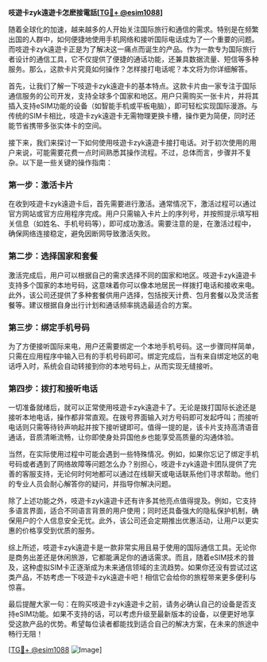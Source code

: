 **吱遊卡zyk遠遊卡怎麽接電話[[TG💪+ @esim1088](https://t.me/s/esim1088)]**

随着全球化的加速，越来越多的人开始关注国际旅行和通信的需求。特别是在频繁出国的人群中，如何便捷地使用手机网络和接听国际电话成为了一个重要的问题。而吱遊卡zyk遠遊卡正是为了解决这一痛点而诞生的产品。作为一款专为国际旅行者设计的通信工具，它不仅提供了便捷的通话功能，还兼具数据流量、短信等多种服务。那么，这款卡片究竟如何操作？怎样接打电话呢？本文将为你详细解答。

首先，让我们了解一下吱遊卡zyk遠遊卡的基本特点。这款卡片由一家专注于国际通信服务的公司开发，支持全球多个国家和地区。用户只需购买一张卡片，并将其插入支持eSIM功能的设备（如智能手机或平板电脑），即可轻松实现国际漫游。与传统的SIM卡相比，吱遊卡zyk遠遊卡无需物理更换卡槽，操作更为简便，同时还能节省携带多张实体卡的空间。

接下来，我们来探讨一下如何使用吱遊卡zyk遠遊卡接打电话。对于初次使用的用户来说，可能需要花费一点时间熟悉其操作流程。不过，总体而言，步骤并不复杂。以下是一些关键的操作指南：

### 第一步：激活卡片

在收到吱遊卡zyk遠遊卡后，首先需要进行激活。通常情况下，激活过程可以通过官方网站或官方应用程序完成。用户只需输入卡片上的序列号，并按照提示填写相关信息（如姓名、手机号码等），即可成功激活。需要注意的是，在激活过程中，确保网络连接稳定，避免因断网导致激活失败。

### 第二步：选择国家和套餐

激活完成后，用户可以根据自己的需求选择不同的国家和地区。吱遊卡zyk遠遊卡支持多个国家的本地号码，这意味着你可以像本地居民一样拨打电话和接收来电。此外，该公司还提供了多种套餐供用户选择，包括按天计费、包月套餐以及灵活套餐等。建议根据自身出行计划和通话频率挑选最适合的方案。

### 第三步：绑定手机号码

为了方便接听国际来电，用户还需要绑定一个本地手机号码。这一步骤同样简单，只需在应用程序中输入已有的手机号码即可。绑定完成后，当有来自绑定地区的电话呼入时，系统会自动转接到你的本地号码上，从而实现无缝接听。

### 第四步：拨打和接听电话

一切准备就绪后，就可以正常使用吱遊卡zyk遠遊卡了。无论是拨打国际长途还是接听本地电话，操作都非常直观。在拨号界面输入对方号码即可发起呼叫；而接听电话则只需等待铃声响起并按下接听键即可。值得一提的是，该卡片支持高清语音通话，音质清晰流畅，让你即使身处异国他乡也能享受高质量的沟通体验。

当然，在实际使用过程中可能会遇到一些特殊情况。例如，如果你忘记了绑定手机号码或者遇到了网络故障等问题怎么办？别担心，吱遊卡zyk遠遊卡团队提供了完善的客服支持，无论何时何地都可以通过在线聊天或电话联系他们寻求帮助。他们的专业人员会耐心解答你的疑问，并指导你解决问题。

除了上述功能之外，吱遊卡zyk遠遊卡还有许多其他亮点值得提及。例如，它支持多语言界面，适合不同语言背景的用户使用；同时还具备强大的隐私保护机制，确保用户的个人信息安全无忧。此外，该公司还会定期推出优惠活动，让用户以更实惠的价格享受到优质的服务。

综上所述，吱遊卡zyk遠遊卡是一款非常实用且易于使用的国际通信工具。无论你是商务出差还是休闲旅游，它都能满足你的通话需求。而且，随着eSIM技术的普及，这种虚拟SIM卡正逐渐成为未来通信领域的主流趋势。如果你还没有尝试过这类产品，不妨考虑一下吱遊卡zyk遠遊卡吧！相信它会给你的旅程带来更多便利与惊喜。

最后提醒大家一句：在购买吱遊卡zyk遠遊卡之前，请务必确认自己的设备是否支持eSIM功能。如果不支持的话，可以考虑升级至最新版本的设备，以便更好地享受这款产品的优势。希望每位读者都能找到适合自己的解决方案，在未来的旅途中畅行无阻！

[[TG💪+ @esim1088](https://t.me/s/esim1088) ![Image](https://i.postimg.cc/4NQfJmqS/Snipaste-2025-05-13-00-14-12.png)]